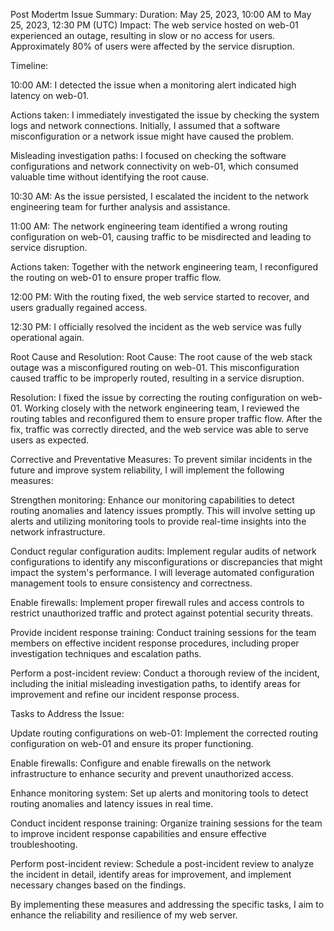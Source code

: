 Post Modertm
Issue Summary: Duration: May 25, 2023, 10:00 AM to May 25, 2023, 12:30 PM (UTC) Impact: The web service hosted on web-01 experienced an outage, resulting in slow or no access for users. Approximately 80% of users were affected by the service disruption.

Timeline:

10:00 AM: I detected the issue when a monitoring alert indicated high latency on web-01.

Actions taken: I immediately investigated the issue by checking the system logs and network connections. Initially, I assumed that a software misconfiguration or a network issue might have caused the problem.

Misleading investigation paths: I focused on checking the software configurations and network connectivity on web-01, which consumed valuable time without identifying the root cause.

10:30 AM: As the issue persisted, I escalated the incident to the network engineering team for further analysis and assistance.

11:00 AM: The network engineering team identified a wrong routing configuration on web-01, causing traffic to be misdirected and leading to service disruption.

Actions taken: Together with the network engineering team, I reconfigured the routing on web-01 to ensure proper traffic flow.

12:00 PM: With the routing fixed, the web service started to recover, and users gradually regained access.

12:30 PM: I officially resolved the incident as the web service was fully operational again.

Root Cause and Resolution: Root Cause: The root cause of the web stack outage was a misconfigured routing on web-01. This misconfiguration caused traffic to be improperly routed, resulting in a service disruption.

Resolution: I fixed the issue by correcting the routing configuration on web-01. Working closely with the network engineering team, I reviewed the routing tables and reconfigured them to ensure proper traffic flow. After the fix, traffic was correctly directed, and the web service was able to serve users as expected.

Corrective and Preventative Measures: To prevent similar incidents in the future and improve system reliability, I will implement the following measures:

Strengthen monitoring: Enhance our monitoring capabilities to detect routing anomalies and latency issues promptly. This will involve setting up alerts and utilizing monitoring tools to provide real-time insights into the network infrastructure.

Conduct regular configuration audits: Implement regular audits of network configurations to identify any misconfigurations or discrepancies that might impact the system's performance. I will leverage automated configuration management tools to ensure consistency and correctness.

Enable firewalls: Implement proper firewall rules and access controls to restrict unauthorized traffic and protect against potential security threats.

Provide incident response training: Conduct training sessions for the team members on effective incident response procedures, including proper investigation techniques and escalation paths.

Perform a post-incident review: Conduct a thorough review of the incident, including the initial misleading investigation paths, to identify areas for improvement and refine our incident response process.

Tasks to Address the Issue:

Update routing configurations on web-01: Implement the corrected routing configuration on web-01 and ensure its proper functioning.

Enable firewalls: Configure and enable firewalls on the network infrastructure to enhance security and prevent unauthorized access.

Enhance monitoring system: Set up alerts and monitoring tools to detect routing anomalies and latency issues in real time.

Conduct incident response training: Organize training sessions for the team to improve incident response capabilities and ensure effective troubleshooting.

Perform post-incident review: Schedule a post-incident review to analyze the incident in detail, identify areas for improvement, and implement necessary changes based on the findings.

By implementing these measures and addressing the specific tasks, I aim to enhance the reliability and resilience of my web server.
